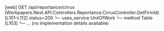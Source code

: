 [web] GET /api/reportance/cirrus  (Workpapers.Next.API.Controllers.Reportance.CirrusController.GetFirmId)  [L101–L112] status=200
  └─ uses_service UnitOfWork
    └─ method Table [L103]
      └─ ... (no implementation details available)


